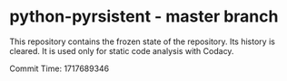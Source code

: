 # python-pyrsistent - master branch

This repository contains the frozen state of the repository.
Its history is cleared. It is used only for static code
analysis with Codacy.

Commit Time: 1717689346